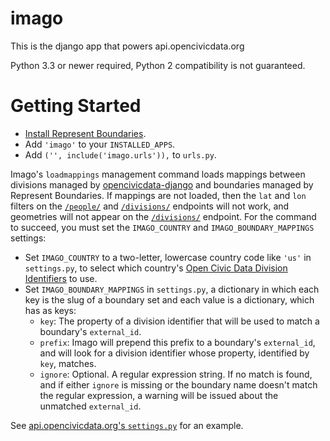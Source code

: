 imago
=====

This is the django app that powers api.opencivicdata.org

Python 3.3 or newer required, Python 2 compatibility is not guaranteed.

Getting Started
===============

* [Install Represent Boundaries](http://represent.poplus.org/docs/install/).
* Add `'imago'` to your `INSTALLED_APPS`.
* Add `('', include('imago.urls')),` to `urls.py`.

Imago's `loadmappings` management command loads mappings between divisions managed by [opencivicdata-django](https://github.com/opencivicdata/python-opencivicdata-django) and boundaries managed by Represent Boundaries. If mappings are not loaded, then the `lat` and `lon` filters on the [`/people/`](http://docs.opencivicdata.org/en/latest/api/search.html#person-search) and [`/divisions/`](http://docs.opencivicdata.org/en/latest/api/search.html#division-search) endpoints will not work, and geometries will not appear on the [`/divisions/`](http://docs.opencivicdata.org/en/latest/api/search.html#division-search) endpoint. For the command to succeed, you must set the `IMAGO_COUNTRY` and `IMAGO_BOUNDARY_MAPPINGS` settings:

* Set `IMAGO_COUNTRY` to a two-letter, lowercase country code like `'us'` in `settings.py`, to select which country's [Open Civic Data Division Identifiers](http://docs.opencivicdata.org/en/latest/proposals/0002.html) to use.
* Set `IMAGO_BOUNDARY_MAPPINGS` in `settings.py`, a dictionary in which each key is the slug of a boundary set and each value is a dictionary, which has as keys:
  * `key`: The property of a division identifier that will be used to match a boundary's `external_id`.
  * `prefix`: Imago will prepend this prefix to a boundary's `external_id`, and will look for a division identifier whose property, identified by `key`, matches.
  * `ignore`: Optional. A regular expression string. If no match is found, and if either `ignore` is missing or the boundary name doesn't match the regular expression, a warning will be issued about the unmatched `external_id`.

See [api.opencivicdata.org's `settings.py`](https://github.com/opencivicdata/api.opencivicdata.org/blob/master/ocdapi/settings.py#L132) for an example.
